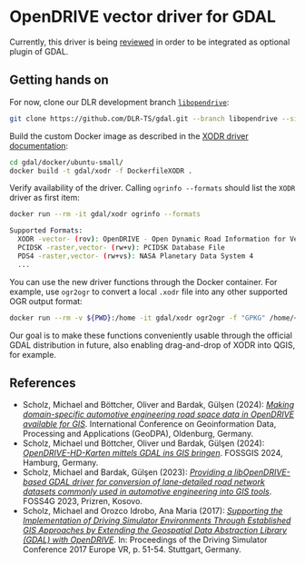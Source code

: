 # OpenDRIVE vector driver for GDAL

Currently, this driver is being [reviewed](https://github.com/OSGeo/gdal/pull/9504) in order to be integrated as optional plugin of GDAL. 

## Getting hands on

For now, clone our DLR development branch [`libopendrive`](https://github.com/DLR-TS/gdal/tree/libopendrive):

```bash
git clone https://github.com/DLR-TS/gdal.git --branch libopendrive --single-branch
```

Build the custom Docker image as described in the [XODR driver documentation](https://github.com/DLR-TS/gdal/blob/libopendrive/doc/source/drivers/vector/xodr.rst#convenient-usage-through-docker-image):

```bash
cd gdal/docker/ubuntu-small/
docker build -t gdal/xodr -f DockerfileXODR .
```

Verify availability of the driver. Calling `ogrinfo --formats` should list the `XODR` driver as first item:

```bash
docker run --rm -it gdal/xodr ogrinfo --formats

Supported Formats:
  XODR -vector- (rov): OpenDRIVE - Open Dynamic Road Information for Vehicle Environment
  PCIDSK -raster,vector- (rw+v): PCIDSK Database File       
  PDS4 -raster,vector- (rw+vs): NASA Planetary Data System 4
  ...
```

You can use the new driver functions through the Docker container. For example, use `ogr2ogr` to convert a local `.xodr` file into any other supported OGR output format:

```bash
docker run --rm -v ${PWD}:/home -it gdal/xodr ogr2ogr -f "GPKG" /home/<file>.gpkg /home/<file>.xodr
```

Our goal is to make these functions conveniently usable through the official GDAL distribution in future, also enabling drag-and-drop of XODR into QGIS, for example.

## References

- Scholz, Michael and Böttcher, Oliver and Bardak, Gülşen (2024): [*Making domain-specific automotive engineering road space data in OpenDRIVE available for GIS*](https://elib.dlr.de/203887/). International Conference on Geoinformation Data, Processing and Applications (GeoDPA), Oldenburg, Germany.
- Scholz, Michael und Böttcher, Oliver und Bardak, Gülşen (2024): [*OpenDRIVE-HD-Karten mittels GDAL ins GIS bringen*](https://elib.dlr.de/198809/). FOSSGIS 2024, Hamburg, Germany. 
- Scholz, Michael and Bardak, Gülşen (2023): [*Providing a libOpenDRIVE-based GDAL driver for conversion of lane-detailed road network datasets commonly used in automotive engineering into GIS tools*](https://elib.dlr.de/194420/). FOSS4G 2023, Prizren, Kosovo. 
- Scholz, Michael and Orozco Idrobo, Ana Maria (2017): [*Supporting the Implementation of Driving Simulator Environments Through Established GIS Approaches by Extending the Geospatial Data Abstraction Library (GDAL) with OpenDRIVE*](https://elib.dlr.de/110123/). In: Proceedings of the Driving Simulator Conference 2017 Europe VR, p. 51-54. Stuttgart, Germany.
